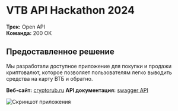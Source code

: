 # VTB API Hackathon 2024

**Трек:** Open API  
**Команда:** 200 OK

## Предоставленное решение

Мы разработали доступное приложение для покупки и продажи криптовалют, которое позволяет пользователям легко выводить средства на карту ВТБ и обратно.

**Веб-сайт:** [cryptorub.ru](https://cryptorub.ru)
**API документация:** [swagger API](https://cryp-to-rub.ru/docs/#/)

![Скриншот приложения](http://d.zaix.ru/JNbt.png)

<!--

**Here are some ideas to get you started:**

🙋‍♀️ A short introduction - what is your organization all about?
🌈 Contribution guidelines - how can the community get involved?
👩‍💻 Useful resources - where can the community find your docs? Is there anything else the community should know?
🍿 Fun facts - what does your team eat for breakfast?
🧙 Remember, you can do mighty things with the power of [Markdown](https://docs.github.com/github/writing-on-github/getting-started-with-writing-and-formatting-on-github/basic-writing-and-formatting-syntax)
-->
